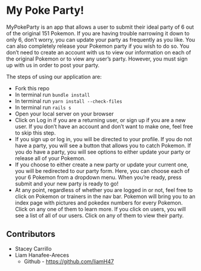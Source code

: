 # My Poke Party!

MyPokeParty is an app that allows a user to submit their ideal party of 6 out of the original 151 Pokemon. If you are having trouble narrowing it down to only 6, don’t worry, you can update your party as frequently as you like. You can also completely release your Pokemon party if you wish to do so. You don’t need to create an account with us to view our information on each of the original Pokemon or to view any user’s party. However, you must sign up with us in order to post your party.

The steps of using our application are:
* Fork this repo 
* In terminal run `bundle install`
* In terminal run `yarn install --check-files`
* In terminal run `rails s`
* Open your local server on your browser
* Click on Log in if you are a returning user, or sign up if you are a new user. If you don’t have an account and don’t want to make one, feel free to skip this step.
* If you sign up or log in, you will be directed to your profile. If you do not have a party, you will see a button that allows you to catch Pokemon. If you do have a party, you will see options to either update your party or release all of your Pokemon.
* If you choose to either create a new party or update your current one, you will be redirected to our party form. Here, you can choose each of your 6 Pokemon from a dropdown menu. When you’re ready, press submit and your new party is ready to go!
* At any point, regardless of whether you are logged in or not, feel free to click on Pokemon or trainers in the nav bar. Pokemon will bring you to an index page with pictures and pokedex numbers for every Pokemon. Click on any one of them to learn more. If you click on users, you will see a list of all of our users. Click on any of them to view their party.

## Contributors
* Stacey Carrillo 
* Liam Hanafee-Areces
  * Github - https://github.com/liamH47
